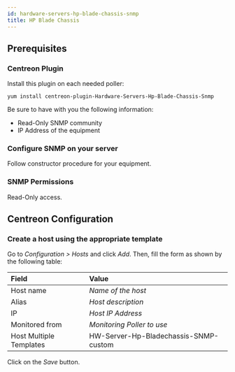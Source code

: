 ```yaml
---
id: hardware-servers-hp-blade-chassis-snmp
title: HP Blade Chassis
---
```


## Prerequisites

### Centreon Plugin

Install this plugin on each needed poller:

``` shell
yum install centreon-plugin-Hardware-Servers-Hp-Blade-Chassis-Snmp
```

Be sure to have with you the following information:

- Read-Only SNMP community
- IP Address of the equipment

### Configure SNMP on your server

Follow constructor procedure for your equipment.

### SNMP Permissions

Read-Only access.

## Centreon Configuration

### Create a host using the appropriate template

Go to *Configuration \> Hosts* and click *Add*. Then, fill the form as shown by
the following table:

| Field                                | Value                                 |
| :----------------------------------- | :------------------------------------ |
| Host name                            | *Name of the host*                    |
| Alias                                | *Host description*                    |
| IP                                   | *Host IP Address*                     |
| Monitored from                       | *Monitoring Poller to use*            |
| Host Multiple Templates              | HW-Server-Hp-Bladechassis-SNMP-custom |

Click on the *Save* button.
